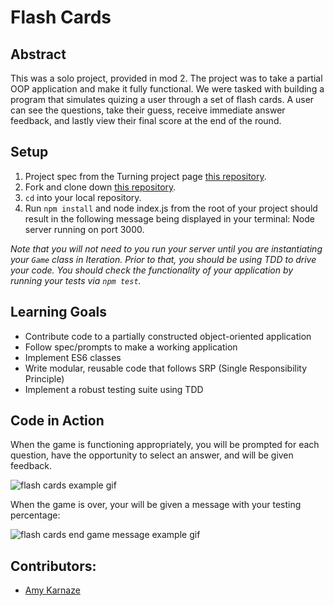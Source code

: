 # Flash Cards

## Abstract

This was a solo project, provided in mod 2. The project was to take a partial OOP application and make it fully functional. We were tasked with building a program that simulates quizing a user through a set of flash cards. A user can see the questions, take their guess, receive immediate answer feedback, and lastly view their final score at the end of the round.

## Setup

1. Project spec from the Turning project page [this repository](https://frontend.turing.io/projects/flash-cards.html).
2. Fork and clone down [this repository](https://github.com/turingschool-examples/flashcards-starter).
3. `cd` into your local repository.
4. Run `npm install` and node index.js from the root of your project should result in the following message being displayed in your terminal: Node server running on port 3000.

*Note that you will not need to you run your server until you are instantiating your `Game` class in Iteration. Prior to that, you should be using TDD to drive your code. You should check the functionality of your application by running your tests via `npm test`.*

## Learning Goals

* Contribute code to a partially constructed object-oriented application
* Follow spec/prompts to make a working application
* Implement ES6 classes
* Write modular, reusable code that follows SRP (Single Responsibility Principle)
* Implement a robust testing suite using TDD

## Code in Action

When the game is functioning appropriately, you will be prompted for each question, have the opportunity to select an answer, and will be given feedback.

![flash cards example gif](https://media.giphy.com/media/SWiLLrK5akazQU4yv9/giphy.gif)

When the game is over, your will be given a message with your testing percentage:

![flash cards end game message example gif](https://media.giphy.com/media/SScmhzaIDUzkwOLDwB/giphy.gif)

## Contributors:

* [Amy Karnaze](https://github.com/amykarnaze)
